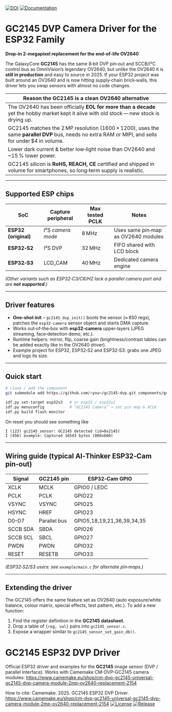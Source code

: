 [![DOI](https://zenodo.org/badge/DOI/10.5281/zenodo.17449335.svg)](https://doi.org/10.5281/zenodo.17449335)
[![Documentation](https://img.shields.io/badge/docs-on%20website-blue)](https://www.camemake.eu/shop/cm-dvp-gc2145-universal-gc2145-dvp-camera-module-2mp-ov2640-replacement-2154)


# GC2145 DVP Camera Driver for the ESP32 Family

**Drop‑in 2‑megapixel replacement for the end‑of‑life OV2640**

The GalaxyCore **GC2145** has the same 8‑bit DVP pin‑out and SCCB/I²C
control bus as OmniVision’s legendary OV2640, but *unlike* the OV2640 it is
**still in production** and easy to source in 2025.  If your ESP32 project
was built around an OV2640 and is now hitting supply‑chain brick‑walls, this
driver lets you swap sensors with almost no code changes.

| Reason the GC2145 is a clean OV2640 alternative |
| --- |
| The OV2640 has been officially **EOL for more than a decade** yet the hobby market kept it alive with old stock — new stock is drying up.﻿ |
| GC2145 matches the 2 MP resolution (1600 × 1200), uses the same **parallel DVP** bus, needs no extra RAM or MIPI, and sells for under $4 in volume. |
| Lower dark current & better low‑light noise than OV2640 and ~15 % lower power. |
| GC2145 silicon is **RoHS, REACH, CE** certified and shipped in volume for smartphones, so long‑term supply is realistic.﻿ |

---

## Supported ESP chips

| SoC | Capture peripheral | Max tested PCLK | Notes |
|-----|--------------------|-----------------|-------|
| **ESP32 (original)** | I²S *camera mode* | 8 MHz | Uses same pin‑map as OV2640 modules |
| **ESP32‑S2** | I²S DVP | 32 MHz | FIFO shared with LCD block |
| **ESP32‑S3** | LCD_CAM | 40 MHz | Dedicated camera engine |

*(Other variants such as ESP32‑C3/C6/H2 lack a parallel camera port and are **not supported**.)*

---

## Driver features

* **One‑shot init** – `gc2145_dvp_init()` boots the sensor (≈ 850 regs),
  patches the `esp32‑camera` sensor object and starts DMA capture.
* Works out‑of‑the‑box with **esp32‑camera** upper‑layers (JPEG streaming,
  face‑detection demo, etc.).
* Runtime helpers: mirror, flip, coarse gain (brightness/contrast tables
  can be added exactly like in the OV2640 driver).
* Example project for ESP32, ESP32‑S2 and ESP32‑S3: grabs one JPEG and logs
  its size.

---

## Quick start

```bash
# clone / add the component
git submodule add https://github.com/<you>/gc2145-dvp.git components/gc2145

idf.py set-target esp32s3   # or esp32 / esp32s2
idf.py menuconfig           # “GC2145 Camera” → set pin map & XCLK
idf.py build flash monitor
```

On reset you should see something like

```
I (123) gc2145_sensor: GC2145 detected (id=0x2145)
I (456) example: Captured 16543 bytes (800x600)
```

---

## Wiring guide (typical AI‑Thinker ESP32‑Cam pin‑out)

| Signal | GC2145 pin | ESP32‑Cam GPIO |
|--------|-----------|----------------|
| XCLK   | MCLK      | GPIO0 / LEDC |
| PCLK   | PCLK      | GPIO22 |
| VSYNC  | VSYNC     | GPIO25 |
| HSYNC  | HREF      | GPIO23 |
| D0–D7  | Parallel bus | GPIO5,18,19,21,36,39,34,35 |
| SCCB SDA | SBDA | GPIO26 |
| SCCB SCL | SBCL | GPIO27 |
| PWDN   | PWDN | GPIO32 |
| RESET  | RESETB | GPIO33 |

*(ESP32‑S2/S3 users: see `example/main.c` for alternate pin‑maps.)*

---

## Extending the driver

The GC2145 offers the same feature set as OV2640 (auto exposure/white
balance, colour matrix, special effects, test pattern, etc.).  To add a new
function:

1. Find the register definition in the **GC2145 datasheet**.
2. Drop a table of `{reg, val}` pairs into `gc2145_sensor.c`.
3. Expose a wrapper similar to `gc2145_sensor_set_gain_db()`.

# GC2145 ESP32 DVP Driver

Official ESP32 driver and examples for the **GC2145** image sensor (DVP / parallel interface).
Works with Camemake CM-DVP-GC2145 camera modules: https://www.camemake.eu/shop/cm-dvp-gc2145-universal-gc2145-dvp-camera-module-2mp-ov2640-replacement-2154

How to cite: Camemake. 2025. GC2145 ESP32 DVP Driver. https://www.camemake.eu/shop/cm-dvp-gc2145-universal-gc2145-dvp-camera-module-2mp-ov2640-replacement-2154
[![License](https://img.shields.io/badge/license-MIT-blue)](LICENSE) [![Release](https://img.shields.io/github/v/release/Camemake/GC2145_ESP32_DVP_DRIVER)](https://github.com/Camemake/GC2145_ESP32_DVP_DRIVER/releases)

